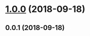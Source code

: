 <a name="1.0.0"></a>
# [1.0.0](https://github.com/SpoonX/stix-gates/compare/v0.0.1...v1.0.0) (2018-09-18)



<a name="0.0.1"></a>
## 0.0.1 (2018-09-18)



